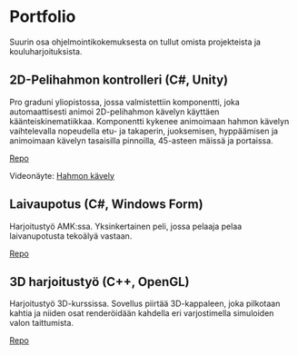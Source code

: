 # Portfolio

Suurin osa ohjelmointikokemuksesta on tullut omista projekteista ja kouluharjoituksista.

## 2D-Pelihahmon kontrolleri (C#, Unity)
Pro graduni yliopistossa, jossa valmistettiin komponentti, joka automaattisesti animoi 2D-pelihahmon kävelyn käyttäen käänteiskinematiikkaa. Komponentti kykenee animoimaan hahmon kävelyn vaihtelevalla nopeudella etu- ja takaperin, juoksemisen, hyppäämisen ja animoimaan kävelyn tasaisilla pinnoilla, 45-asteen mäissä ja portaissa.

[Repo](https://github.com/Tupo26/3Dharjoitus)

Videonäyte:
[Hahmon kävely](https://drive.google.com/file/d/15M-82gSnr5TOB5bxlwAscxhUuvbzct3X/view?usp=sharing)

## Laivaupotus (C#, Windows Form)
Harjoitustyö AMK:ssa. Yksinkertainen peli, jossa pelaaja pelaa laivanupotusta tekoälyä vastaan.

[Repo](https://github.com/Tupo26/Laivanupotuspeli)

## 3D harjoitustyö (C++, OpenGL)
Harjoitustyö 3D-kurssissa. Sovellus piirtää 3D-kappaleen, joka pilkotaan kahtia ja niiden osat renderöidään 
kahdella eri varjostimella simuloiden valon taittumista.

[Repo](https://github.com/Tupo26/3Dharjoitus)
